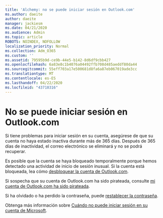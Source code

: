 ```yaml
---
title: 'Alchemy: no se puede iniciar sesión en Outlook.com'
ms.author: daeite
author: daeite
manager: jackiesm
ms.date: 04/21/2020
ms.audience: Admin
ms.topic: article
ROBOTS: NOINDEX, NOFOLLOW
localization_priority: Normal
ms.collection: Adm_O365
ms.custom: ''
ms.assetid: 79595b9d-ce9b-44e5-b142-8d6df9cbb427
ms.openlocfilehash: 6a83e8c1b4076a04492ffb708d485aeddf80da44
ms.sourcegitcommit: 55eff703a17e500681d8fa6a87eb067019ade3cc
ms.translationtype: MT
ms.contentlocale: es-ES
ms.lasthandoff: 04/22/2020
ms.locfileid: "43710316"
---
```

# <a name="cant-sign-in-to-outlookcom"></a>No se puede iniciar sesión en Outlook.com

Si tiene problemas para iniciar sesión en su cuenta, asegúrese de que su cuenta no haya estado inactiva durante más de 365 días. Después de 365 días de inactividad, el correo electrónico se eliminará y no se podrá recuperar.
  
Es posible que la cuenta se haya bloqueado temporalmente porque hemos detectado una actividad de inicio de sesión inusual. Si la cuenta está bloqueada, lea cómo [desbloquear la cuenta de Outlook.com](https://support.office.com/article/f4ad2701-d166-4d8b-8a6a-9af2a1f8a4c4.aspx). 
  
Si sospecha que su cuenta de Outlook.com ha sido pirateada, consulte [mi cuenta de Outlook.com ha sido pirateada](https://support.office.com/article/35993ac5-ac2f-494e-aacb-5232dda453d8.aspx).
  
Si ha olvidado o ha perdido la contraseña, puede [restablecer la contraseña](https://go.microsoft.com/fwlink/p/?LinkID=242804).
  
Obtenga más información sobre [Cuándo no puede iniciar sesión en su cuenta de Microsoft](https://go.microsoft.com/fwlink/p/?linkid=837479).
  

